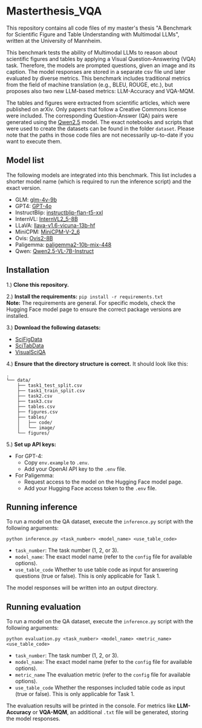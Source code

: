 # Masterthesis_VQA
This repository contains all code files of my master's thesis "A Benchmark for Scientific Figure and Table Understanding with Multimodal LLMs", written at the University of Mannheim.

This benchmark tests the ability of Multimodal LLMs to reason about scientific figures and tables by applying a Visual Question-Answering (VQA) task. Therefore, the models are prompted questions, given an image and its caption. The model responses are stored in a separate csv file und later evaluated by diverse metrics. This benchmark includes traditional metrics from the field of machine translation (e.g., BLEU, ROUGE, etc.), but proposes also two new LLM-based metrics: LLM-Accuracy and VQA-MQM.

The tables and figures were extracted from scientific articles, which were published on arXiv. Only papers that follow a Creative Commons license were included. The corresponding Question-Answer (QA) pairs were generated using the [Qwen2.5](https://huggingface.co/Qwen/Qwen2.5-14B-Instruct) model. The exact notebooks and scripts that were used to create the datasets can be found in the folder `dataset`. Please note that the paths in those code files are not necessarily up-to-date if you want to execute them.

## Model list

The following models are integrated into this benchmark. This list includes a shorter model name (which is required to run the inference script) and the exact version.

- GLM: [glm-4v-9b](https://huggingface.co/THUDM/glm-4v-9b)
- GPT4: [GPT-4o](https://openai.com/index/hello-gpt-4o/)
- InstructBlip: [instructblip-flan-t5-xxl](https://huggingface.co/Salesforce/instructblip-flan-t5-xxl)
- InternVL: [InternVL2_5-8B](https://huggingface.co/OpenGVLab/InternVL2_5-8B)
- LLaVA: [llava-v1.6-vicuna-13b-hf](https://huggingface.co/llava-hf/llava-v1.6-vicuna-13b-hf)
- MiniCPM: [MiniCPM-V-2_6](https://huggingface.co/openbmb/MiniCPM-V-2_6)
- Ovis: [Ovis2-8B](https://huggingface.co/AIDC-AI/Ovis2-8B)
- Paligemma: [paligemma2-10b-mix-448](https://huggingface.co/google/paligemma2-10b-mix-448)
- Qwen: [Qwen2.5-VL-7B-Instruct](Qwen/Qwen2.5-VL-7B-Instruct)

## Installation

1.) **Clone this repository.**

2.) **Install the requirements:** `pip install -r requirements.txt`\
**Note:** The requirements are general. For specific models, check the Hugging Face model page to ensure the correct package versions are installed.

3.) **Download the following datasets:**
  - [SciFigData](https://huggingface.co/datasets/fuubian/SciFigData)
  - [SciTabData](https://huggingface.co/datasets/fuubian/SciTabData)
  - [VisualSciQA](https://huggingface.co/datasets/fuubian/VisualSciQA)

4.) **Ensure that the directory structure is correct.**
It should look like this:
```
.
└── data/
    ├── task1_test_split.csv
    ├── task1_train_split.csv
    ├── task2.csv
    ├── task3.csv
    ├── tables.csv
    ├── figures.csv
    ├── tables/
    │   ├── code/
    │   └── image/
    └── figures/
```

5.) **Set up API keys:**
  - For GPT-4:
    - Copy `env.example` to `.env`.
    - Add your OpenAI API key to the `.env` file.
  - For Paligemma:
    - Request access to the model on the Hugging Face model page.
    - Add your Hugging Face access token to the `.env` file.

    

## Running inference

To run a model on the QA dataset, execute the `inference.py` script with the following arguments:

```
python inference.py <task_number> <model_name> <use_table_code>
```

  -	`task_number`: The task number (1, 2, or 3).
  -	`model_name`: The exact model name (refer to the `config` file for available options).
  -	`use_table_code` Whether to use table code as input for answering questions (true or false). This is only applicable for Task 1.

The model responses will be written into an output directory.



## Running evaluation

To run a model on the QA dataset, execute the `inference.py` script with the following arguments:

```
python evaluation.py <task_number> <model_name> <metric_name> <use_table_code>
```

  -	`task_number`: The task number (1, 2, or 3).
  -	`model_name`: The exact model name (refer to the `config` file for available options).
  -	`metric_name` The evaluation metric (refer to the `config` file for available options).
  - `use_table_code` Whether the responses included table code as input (true or false). This is only applicable for Task 1.

The evaluation results will be printed in the console. For metrics like **LLM-Accuracy** or **VQA-MQM**, an additional `.txt` file will be generated, storing the model responses.
